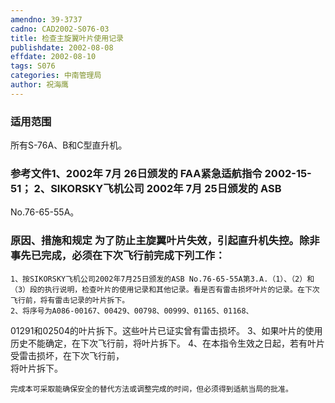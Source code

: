 ```yaml
---
amendno: 39-3737  
cadno: CAD2002-S076-03  
title: 检查主旋翼叶片使用记录  
publishdate: 2002-08-08  
effdate: 2002-08-10  
tags: S076  
categories: 中南管理局  
author: 祝海鹰  
---
```

  
### 适用范围  
所有S-76A、B和C型直升机。  
  
<!--more-->  
### 参考文件1、2002年 7月 26日颁发的 FAA紧急适航指令 2002-15-51； 2、SIKORSKY飞机公司 2002年 7月 25日颁发的 ASB  
No.76-65-55A。  
  
### 原因、措施和规定     为了防止主旋翼叶片失效，引起直升机失控。除非事先已完成，必须在下次飞行前完成下列工作：  
    1、按SIKORSKY飞机公司2002年7月25日颁发的ASB No.76-65-55A第3.A.（1）、（2）和（3）段的执行说明，检查叶片的使用记录和其他记录。看是否有雷击损坏叶片的记录。在下次飞行前，将有雷击记录的叶片拆下。  
    2、将序号为A086-00167、00429、00798、00999、01165、01168、  
01291和02504的叶片拆下。这些叶片已证实曾有雷击损坏。 3、如果叶片的使用历史不能确定，在下次飞行前，将叶片拆下。    4、在本指令生效之日起，若有叶片受雷击损坏，在下次飞行前，  
将叶片拆下。  
  
    完成本可采取能确保安全的替代方法或调整完成的时间，但必须得到适航当局的批准。  
